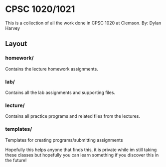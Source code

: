 # CPSC 1020/1021
This is a collection of all the work done in CPSC 1020 at Clemson.
By: Dylan Harvey
## Layout
### homework/
Contains the lecture homework assignments.
### lab/
Contains all the lab assignments and supporting files.
### lecture/
Contains all practice programs and related files from the lectures.
### templates/
Templates for creating programs/submitting assignments

Hopefully this helps anyone that finds this, it is private while im still taking these classes but hopefully you can learn something if you discover this in the future!